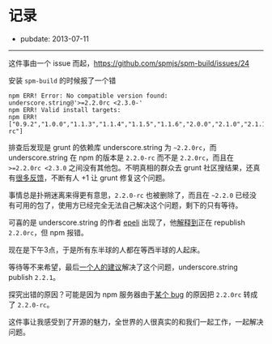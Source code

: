 # 记录

- pubdate: 2013-07-11

---

这件事由一个 issue 而起，https://github.com/spmjs/spm-build/issues/24

安装 `spm-build` 的时候报了一个错

```
npm ERR! Error: No compatible version found: underscore.string@'>=2.2.0rc <2.3.0-'
npm ERR! Valid install targets:
npm ERR! ["0.9.2","1.0.0","1.1.3","1.1.4","1.1.5","1.1.6","2.0.0","2.1.0","2.1.1","2.3.0","2.3.1","2.2.0-rc"]
```

排查后发现是 grunt 的依赖库 underscore.string 为 `~2.2.0rc`，而 underscore.string 在 npm 的版本是 `2.2.0-rc` 而不是 `2.2.0rc`，而且在 `>=2.2.0rc <2.3.0` 之间没有其他包。不明真相的群众去 grunt 社区搜结果，还真有[很多反馈](https://github.com/gruntjs/grunt/pull/836)，不断有人 +1 让 grunt 修复这个问题。

事情总是扑朔迷离来得更有意思，`2.2.0-rc` 也被删除了，而且在 `~2.2.0` 已经没有可用的包了，使用方已经完全无法自己解决这个问题，剩下的只有等待。

可喜的是 underscore.string 的作者 [epeli](https://github.com/epeli) 出现了，他[解释到](https://github.com/epeli/underscore.string/issues/219#issuecomment-20733229)正在 republish `2.2.0rc`，但 npm 报错。

现在是下午3点，于是所有东半球的人都在等西半球的人起床。

等待等不来希望，最后[一个人的建议](https://github.com/epeli/underscore.string/issues/219#issuecomment-20734212)解决了这个问题，underscore.string publish `2.2.1`。

探究出错的原因？可能是因为 npm 服务器由于[某个 bug](https://github.com/isaacs/node-semver/issues/39) 的原因把 `2.2.0rc` 转成了 `2.2.0-rc`。

这件事让我感受到了开源的魅力，全世界的人很真实的和我们一起工作，一起解决问题。
